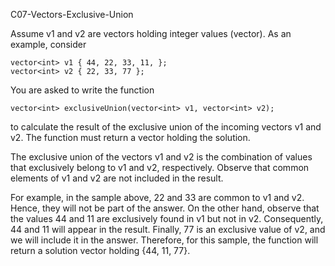 C07-Vectors-Exclusive-Union

Assume v1 and v2 are vectors holding integer values (vector<int>). As an example, consider
    
    vector<int> v1 { 44, 22, 33, 11, };
    vector<int> v2 { 22, 33, 77 };
    
You are asked to write the function 
    
    vector<int> exclusiveUnion(vector<int> v1, vector<int> v2);
    
to calculate the result of the exclusive union of the incoming vectors v1 and v2. 
The function must return a vector<int> holding the solution.

The exclusive union of the vectors v1 and v2 is the combination of values that exclusively belong to v1 and v2, respectively. 
Observe that common elements of v1 and v2 are not included in the result.

For example, in the sample above, 22 and 33 are common to v1 and v2. Hence, they will not be part of the answer. 
On the other hand, observe that the values 44 and 11 are exclusively found in v1 but not in v2. 
Consequently, 44 and 11 will appear in the result. Finally, 77 is an exclusive value of v2, and we will include it in the answer. 
Therefore, for this sample, the function will return a solution vector holding {44, 11, 77}.
